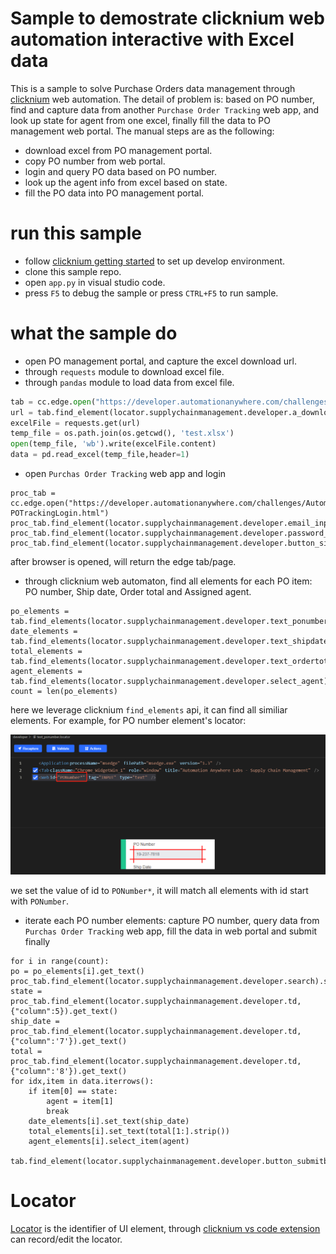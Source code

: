 # Sample to demostrate clicknium web automation interactive with Excel data

This is a sample to solve Purchase Orders data management through [clicknium]((https://www.clickcorp.com/?source=github)) web automation.
The detail of problem is: based on PO number, find and capture data from another `Purchase Order Tracking` web app, and look up state for agent from one excel, finally fill the data to PO management web portal.
The manual steps are as the following:
- download excel from PO management portal.
- copy PO number from web portal.
- login and query PO data based on PO number.
- look up the agent info from excel based on state.
- fill the PO data into PO management portal.


# run this sample
- follow [clicknium getting started](https://www.clickcorp.com/documents?source=github) to set up develop environment.
- clone this sample repo.
- open `app.py` in visual studio code.
- press `F5` to debug the sample or press `CTRL+F5` to run sample.

# what the sample do
- open PO management portal, and capture the excel download url.
- through `requests` module to download excel file.
- through `pandas` module to load data from excel file. 

```python
tab = cc.edge.open("https://developer.automationanywhere.com/challenges/automationanywherelabs-supplychainmanagement.html")
url = tab.find_element(locator.supplychainmanagement.developer.a_downloadagentterritoryspreadsheet).get_property("href")
excelFile = requests.get(url)
temp_file = os.path.join(os.getcwd(), 'test.xlsx')
open(temp_file, 'wb').write(excelFile.content)
data = pd.read_excel(temp_file,header=1)
```

- open `Purchas Order Tracking` web app and login
  
```
proc_tab = cc.edge.open("https://developer.automationanywhere.com/challenges/AutomationAnywhereLabs-POTrackingLogin.html")
proc_tab.find_element(locator.supplychainmanagement.developer.email_inputemail).set_text("admin@procurementanywhere.com")
proc_tab.find_element(locator.supplychainmanagement.developer.password_inputpassword).set_text("paypacksh!p")
proc_tab.find_element(locator.supplychainmanagement.developer.button_signin).click()
```
after browser is opened, will return the edge tab/page.

- through clicknium web automaton, find all elements for each PO item: PO number, Ship date, Order total and Assigned agent.

```
po_elements = tab.find_elements(locator.supplychainmanagement.developer.text_ponumber)
date_elements = tab.find_elements(locator.supplychainmanagement.developer.text_shipdate)
total_elements = tab.find_elements(locator.supplychainmanagement.developer.text_ordertotal)
agent_elements = tab.find_elements(locator.supplychainmanagement.developer.select_agent)
count = len(po_elements)
```

here we leverage clicknium `find_elements` api, it can find all similiar elements. For example, for PO number element's locator:

![locator1](locator1.png)

we set the value of id to `PONumber*`, it will match all elements with id start with `PONumber`.

- iterate each PO number elements: capture PO number, query data from `Purchas Order Tracking` web app, fill the data in web portal and submit finally

```
for i in range(count):
po = po_elements[i].get_text()
proc_tab.find_element(locator.supplychainmanagement.developer.search).set_text(po)
state = proc_tab.find_element(locator.supplychainmanagement.developer.td, {"column":5}).get_text()
ship_date = proc_tab.find_element(locator.supplychainmanagement.developer.td, {"column":'7'}).get_text()
total = proc_tab.find_element(locator.supplychainmanagement.developer.td, {"column":'8'}).get_text()
for idx,item in data.iterrows():
    if item[0] == state:
        agent = item[1]
        break
    date_elements[i].set_text(ship_date)
    total_elements[i].set_text(total[1:].strip())
    agent_elements[i].select_item(agent)
    
tab.find_element(locator.supplychainmanagement.developer.button_submitbutton).click()
```

# Locator
[Locator](https://www.clickcorp.com/documents#automation/locator) is the identifier of UI element, through [clicknium vs code extension](https://marketplace.visualstudio.com/items?itemName=ClickCorp.clicknium) can record/edit the locator.


